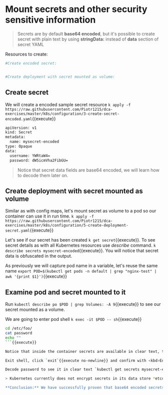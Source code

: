 # Mount secrets and other security sensitive information

> Secrets are by default **base64 encoded**, but it's possible to create secret with plain text by using **stringData:** instead of **data** section of secret YAML

Resources to create:

``` bash
#Create encoded secret:


#Create deployment with secret mounted as volume:

```

## Create secret

We will create a encoded sample secret resource `k apply -f https://raw.githubusercontent.com/Piotr1215/dca-exercises/master/k8s/configuration/3-create-secret-encoded.yaml`{{execute}}

```bash
apiVersion: v1
kind: Secret
metadata:
  name: mysecret-encoded
type: Opaque
data:
  username: YWRtaW4=
  password: dW5icmVha2FibGU=
```

> Notice that secret data fields are base64 encoded, we will learn how to decode them later on.

## Create deployment with secret mounted as volume

Similar as with config maps, let's mount secret as volume to a pod so our container can use it in run time. `k apply -f https://raw.githubusercontent.com/Piotr1215/dca-exercises/master/k8s/configuration/5-create-deployment-secret.yaml`{{execute}}

Let's see if our secret has been created `k get secret`{{execute}}. To see secret details as with all Kubernetes resources use *describe* command. `k describe secrets mysecret-encoded`{{execute}}. You will notice that secret data is obfuscated in the output.

As previously we will capture pod name in a variable, let's reuse the same name `export POD=$(kubectl get pods -n default | grep "nginx-test" | awk '{print $1}')`{{execute}}

## Examine pod and secret mounted to it

Run `kubectl describe po $POD | grep Volumes: -A 9`{{execute}} to see our secret mounted as a volume.

We are going to enter pod shell `k exec -it $POD -- sh`{{execute}}

```bash
cd /etc/foo/
cat password
echo ""
```{{execute}}

Notice that inside the container secrets are available in clear text, this is so that containers can consume the values during runtime.

Exit shell, click `exit`{{execute no-newline}} and confirm with <kbd>Enter</kbd>

Decode password to see it in clear text `kubectl get secrets mysecret-encoded -n default -o jsonpath='{@.data.password}'| base64 --decode && echo ""`{{execute}}. Here we have used [*jsonpath*](https://kubernetes.io/docs/reference/kubectl/jsonpath/) to extract single value from command output

> Kubernetes currently does not encrypt secrets in its data store *etcd*. Mounted secrets are only encoded, nevertheless, there are discussions to provide secrets encryption at rest and in transit, so it's considered best practice to use secrets whenever dealing with sensitive information.

**Conclusion:** We have successfully proven that base64 encoded secrets can be ingested and consumed by pod and in turn containers
